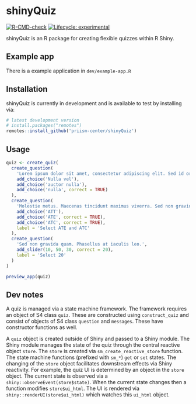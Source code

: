 # shinyQuiz

<!-- badges: start -->
[![R-CMD-check](https://github.com/priism-center/shinyQuiz/actions/workflows/R-CMD-check.yaml/badge.svg)](https://github.com/priism-center/shinyQuiz/actions/workflows/R-CMD-check.yaml)
[![Lifecycle: experimental](https://img.shields.io/badge/lifecycle-experimental-orange.svg)](https://lifecycle.r-lib.org/articles/stages.html#experimental)
<!-- badges: end -->

shinyQuiz is an R package for creating flexible quizzes within R Shiny.

## Example app

There is a example application in `dev/example-app.R`

## Installation

shinyQuiz is currently in development and is available to test by installing via:

``` r
# latest development version
# install.packages("remotes")
remotes::install_github('priism-center/shinyQuiz')
```

## Usage

``` r
quiz <- create_quiz(
  create_question(
    'Lorem ipsum dolor sit amet, consectetur adipiscing elit. Sed id ornare augue, fringilla molestie metus. Donec eget tortor tincidunt, sagittis dui volutpat, finibus est. Select nulla.',
    add_choice('Nulla vel'),
    add_choice('auctor nulla'),
    add_choice('nulla', correct = TRUE)
  ),
  create_question(
    'Molestie metus. Maecenas tincidunt maximus viverra. Sed non gravida quam. Phasellus at iaculis leo. Mauris congue aliquet dui, ut dapibus lorem porttitor sed.',
    add_choice('ATT'),
    add_choice('ATE', correct = TRUE),
    add_choice('ATC', correct = TRUE),
    label = 'Select ATE and ATC'
  ),
  create_question(
    'Sed non gravida quam. Phasellus at iaculis leo.',
    add_slider(10, 50, 30, correct = 20),
    label = 'Select 20'
  )
)

preview_app(quiz)
```

## Dev notes

A quiz is managed via a state machine framework. The framework requires an object of S4 class `quiz`. These are constructed using `construct_quiz` and consist of objects of S4 class `question` and `messages`. These have constructor functions as well.

A `quiz` object is created outside of Shiny and passed to a Shiny module. The Shiny module manages the state of the quiz through the central reactive object `store`. The `store` is created via `sm_create_reactive_store` function. The state machine functions (prefixed with `sm_*`) `get` or `set` states. The changing of the `store` object facilitates downstream effects via Shiny reactivity. 
For example, the quiz UI is determined by an object in the `store` object. The current state is observed via a `shiny::observeEvent(store$state)`. When the current state changes then a function modifies `store$ui_html`. The UI is rendered via `shiny::renderUI(store$ui_html)` which watches this `ui_html` object.
